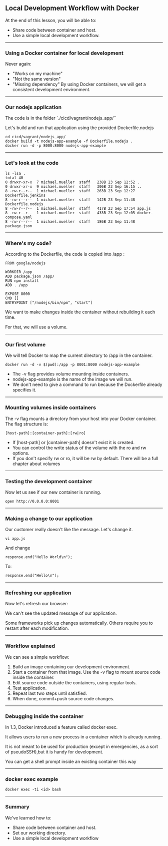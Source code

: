## Local Development Workflow with Docker
At the end of this lesson, you will be able to:
* Share code between container and host.
* Use a simple local development workflow.

----

### Using a Docker container for local development

Never again:
* "Works on my machine"
* "Not the same version"
* "Missing dependency"
By using Docker containers, we will get a consistent development environment.

----

### Our nodejs application

The code is in the folder `./cicd/vagrant/nodejs_app/``

Let's build and run that application using the provided Dockerfile.nodejs

```
cd cicd/vagrant/nodejs_app/
docker build -t nodejs-app-example -f Dockerfile.nodejs .
docker run -d -p 8000:8000 nodejs-app-example
```

----

### Let's look at the code

```
ls -lsa .
total 40
0 drwxr-xr-x  7 michael.mueller  staff   238B 23 Sep 12:52 .
0 drwxr-xr-x  9 michael.mueller  staff   306B 23 Sep 16:15 ..
8 -rw-r--r--  1 michael.mueller  staff   263B 23 Sep 12:27 Dockerfile.jenkins
8 -rw-r--r--  1 michael.mueller  staff   142B 23 Sep 11:48 Dockerfile.nodejs
8 -rw-r--r--  1 michael.mueller  staff   417B 23 Sep 17:54 app.js
8 -rw-r--r--  1 michael.mueller  staff   433B 23 Sep 12:05 docker-compose.yaml
8 -rw-r--r--  1 michael.mueller  staff   186B 23 Sep 11:48 package.json
```

----

### Where's my code?

According to the Dockerfile, the code is copied into /app :
```
FROM google/nodejs

WORKDIR /app
ADD package.json /app/
RUN npm install
ADD . /app

EXPOSE 8000
CMD []
ENTRYPOINT ["/nodejs/bin/npm", "start"]
```
We want to make changes inside the container without rebuilding it each time.

For that, we will use a volume.

----

### Our first volume

We will tell Docker to map the current directory to /app in the container.
```
docker run -d -v $(pwd):/app -p 8001:8000 nodejs-app-example
```
* The -v flag provides volume mounting inside containers.
* nodejs-app-example is the name of the image we will run.
* We don't need to give a command to run because the Dockerfile already specifies it.

----

### Mounting volumes inside containers

The -v flag mounts a directory from your host into your Docker container. The flag
structure is:
```
[host-path]:[container-path]:[rw|ro]
```
* If [host-path] or [container-path] doesn't exist it is created.
* You can control the write status of the volume with the ro and rw options.
* If you don't specify rw or ro, it will be rw by default.
There will be a full chapter about volumes

----

### Testing the development container

Now let us see if our new container is running.
```
open http://0.0.0.0:8001
```

----

### Making a change to our application

Our customer really doesn't like the message. Let's change it.
```
vi app.js
```

And change
```
response.end("Hello World\n");
```

To:
```
response.end("Hello\n");
```

----

### Refreshing our application

Now let's refresh our browser:

We can't see the updated message of our application.

Some frameworks pick up changes automatically.
Others require you to restart after each modification.

----

### Workflow explained

We can see a simple workflow:
1. Build an image containing our development environment.
2. Start a container from that image.
Use the -v flag to mount source code inside the container.
3. Edit source code outside the containers, using regular tools.
4. Test application.
5. Repeat last two steps until satisfied.
6. When done, commit+push source code changes.

----

### Debugging inside the container

In 1.3, Docker introduced a feature called docker exec.

It allows users to run a new process in a container which is already running.

It is not meant to be used for production (except in emergencies, as a sort of pseudoSSH),but it is handy for development.

You can get a shell prompt inside an existing container this way

----

### docker exec example

```
docker exec -ti <id> bash
```

----

### Summary

We've learned how to:
* Share code between container and host.
* Set our working directory.
* Use a simple local development workflow